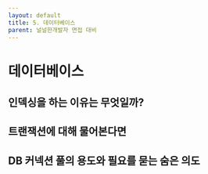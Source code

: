 ```yaml
---
layout: default
title: 5. 데이터베이스
parent: 널널한개발자 면접 대비
---
```


# 데이터베이스

## 인덱싱을 하는 이유는 무엇일까?

## 트랜잭션에 대해 물어본다면

## DB 커넥션 풀의 용도와 필요를 묻는 숨은 의도

